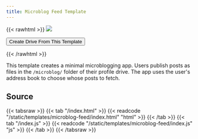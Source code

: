 ```yaml
---
title: Microblog Feed Template
---
```


{{< rawhtml >}}
<img class="template-thumb" src="/templates/microblog-feed.png">

<button class="create-drive">Create Drive From This Template</button>

<script>
  const TEMPLATE_ROOT = '/templates/microblog-feed'
  const TEMPLATE_TITLE = 'My Feed'
  window.TEMPLATE_FILES = [
    '/index.html',
    '/index.js',
    '/index.css'
  ]
</script>
<script src="/templates/index.js"></script>
{{< /rawhtml >}}

This template creates a minimal microblogging app. Users publish posts as files in the `/microblog/` folder of their profile drive. The app uses the user's address book to choose whose posts to fetch.

## Source

{{< tabsraw >}}
{{< tab "/index.html" >}}
{{< readcode "/static/templates/microblog-feed/index.html" "html" >}}
{{< /tab >}}
{{< tab "/index.js" >}}
{{< readcode "/static/templates/microblog-feed/index.js" "js" >}}
{{< /tab >}}
{{< /tabsraw >}}